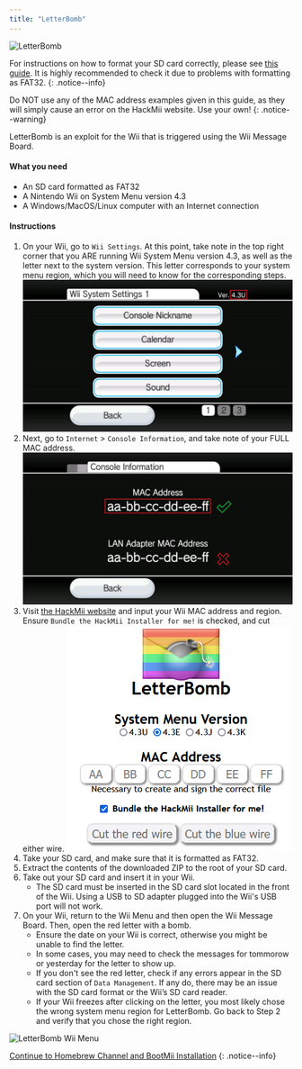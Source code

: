 ```yaml
---
title: "LetterBomb"
---
```


![LetterBomb](/images/letterbomb.png)

For instructions on how to format your SD card correctly, please see [this guide](https://wiki.hacks.guide/wiki/Formatting_an_SD_card). It is highly recommended to check it due to problems with formatting as FAT32.
{: .notice--info}

Do NOT use any of the MAC address examples given in this guide, as they will simply cause an error on the HackMii website. Use your own!
{: .notice--warning}

LetterBomb is an exploit for the Wii that is triggered using the Wii Message Board.

#### What you need
- An SD card formatted as FAT32
- A Nintendo Wii on System Menu version 4.3
- A Windows/MacOS/Linux computer with an Internet connection

#### Instructions

1. On your Wii, go to `Wii Settings`. At this point, take note in the top right corner that you ARE running Wii System Menu version 4.3, as well as the letter next to the system version. This letter corresponds to your system menu region, which you will need to know for the corresponding steps.
![Wii Region](/images/Wii/SystemMenuVersion.png)
1. Next, go to `Internet` > `Console Information`, and take note of your FULL MAC address.
![Mac Address](/images/Wii/MacAddress.png)
1. Visit [the HackMii website](https://please.hackmii.com/) and input your Wii MAC address and region. Ensure `Bundle the HackMii Installer for me!` is checked, and cut either wire.
![HackMii Screen](/images/Wii/LetterBomb-PC.png)
1. Take your SD card, and make sure that it is formatted as FAT32.
1. Extract the contents of the downloaded ZIP to the root of your SD card.
1. Take out your SD card and insert it in your Wii.
   - The SD card must be inserted in the SD card slot located in the front of the Wii. Using a USB to SD adapter plugged into the Wii's USB port will not work.
1. On your Wii, return to the Wii Menu and then open the Wii Message Board. Then, open the red letter with a bomb.
   - Ensure the date on your Wii is correct, otherwise you might be unable to find the letter.
   - In some cases, you may need to check the messages for tommorow or yesterday for the letter to show up.
   - If you don't see the red letter, check if any errors appear in the SD card section of `Data Management`. If any do, there may be an issue with the SD card format or the Wii’s SD card reader.
   - If your Wii freezes after clicking on the letter, you most likely chose the wrong system menu region for LetterBomb. Go back to Step 2 and verify that you chose the right region.

![LetterBomb Wii Menu](/images/Wii/LetterBomb-Wii.png)

[Continue to Homebrew Channel and BootMii Installation](hbc)
{: .notice--info}
